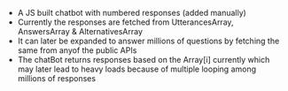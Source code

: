 - A JS built chatbot with numbered responses (added manually)
- Currently the responses are fetched from UtterancesArray, AnswersArray & AlternativesArray
- It can later be expanded to answer millions of questions by fetching the same from anyof the public APIs
- The chatBot returns responses based on the Array[i] currently which may later lead to heavy loads because of multiple looping among millions of responses